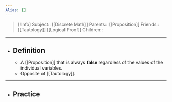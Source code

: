 ```yaml
---
Alias: []
---
```

> [!Info]
> Subject:: [[Discrete Math]]
> Parents:: [[Proposition]]
> Friends:: [[Tautology]] [[Logical Proof]]
> Children:: 
---
- ## Definition
	- A [[Proposition]] that is always **false** regardless of the values of the individual variables.
	- Opposite of [[Tautology]].
---
- ## Practice